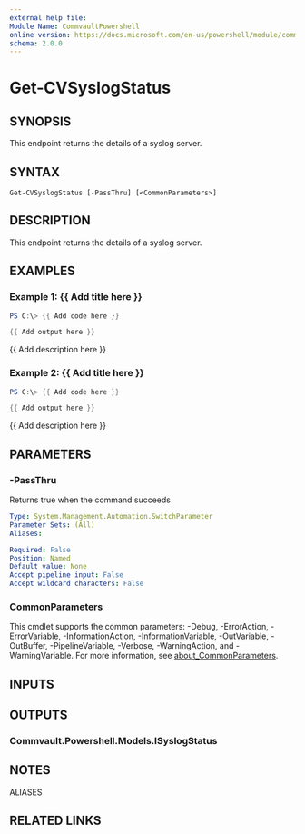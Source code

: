 ```yaml
---
external help file:
Module Name: CommvaultPowershell
online version: https://docs.microsoft.com/en-us/powershell/module/commvaultpowershell/get-cvsyslogstatus
schema: 2.0.0
---
```


# Get-CVSyslogStatus

## SYNOPSIS
This endpoint returns the details of a syslog server.

## SYNTAX

```
Get-CVSyslogStatus [-PassThru] [<CommonParameters>]
```

## DESCRIPTION
This endpoint returns the details of a syslog server.

## EXAMPLES

### Example 1: {{ Add title here }}
```powershell
PS C:\> {{ Add code here }}

{{ Add output here }}
```

{{ Add description here }}

### Example 2: {{ Add title here }}
```powershell
PS C:\> {{ Add code here }}

{{ Add output here }}
```

{{ Add description here }}

## PARAMETERS

### -PassThru
Returns true when the command succeeds

```yaml
Type: System.Management.Automation.SwitchParameter
Parameter Sets: (All)
Aliases:

Required: False
Position: Named
Default value: None
Accept pipeline input: False
Accept wildcard characters: False
```

### CommonParameters
This cmdlet supports the common parameters: -Debug, -ErrorAction, -ErrorVariable, -InformationAction, -InformationVariable, -OutVariable, -OutBuffer, -PipelineVariable, -Verbose, -WarningAction, and -WarningVariable. For more information, see [about_CommonParameters](http://go.microsoft.com/fwlink/?LinkID=113216).

## INPUTS

## OUTPUTS

### Commvault.Powershell.Models.ISyslogStatus

## NOTES

ALIASES

## RELATED LINKS

